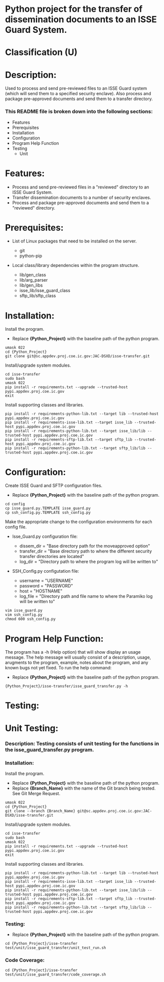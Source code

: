 # Python project for the transfer of dissemination documents to an ISSE Guard System.
# Classification (U)

# Description:
  Used to process and send pre-reviewed files to an ISSE Guard system (which will send them to a specified security enclave).  Also process and package pre-approved documents and send them to a transfer directory.


###  This README file is broken down into the following sections:
  * Features
  * Prerequisites
  * Installation
  * Configuration
  * Program Help Function
  * Testing
    - Unit


# Features:
  * Process and send pre-reviewed files in a "reviewed" directory to an ISSE Guard System.
  * Transfer dissemination documents to a number of security enclaves.
  * Process and package pre-approved documents and send them to a "reviewed" directory.

# Prerequisites:

  * List of Linux packages that need to be installed on the server.
    - git
    - python-pip

  * Local class/library dependencies within the program structure.
    - lib/gen_class
    - lib/arg_parser
    - lib/gen_libs
    - isse_lib/isse_guard_class
    - sftp_lib/sftp_class


# Installation:

Install the program.
  * Replace **{Python_Project}** with the baseline path of the python program.

```
umask 022
cd {Python_Project}
git clone git@sc.appdev.proj.coe.ic.gov:JAC-DSXD/isse-transfer.git
```

Install/upgrade system modules.

```
cd isse-transfer
sudo bash
umask 022
pip install -r requirements.txt --upgrade --trusted-host pypi.appdev.proj.coe.ic.gov
exit
```

Install supporting classes and libraries.
```
pip install -r requirements-python-lib.txt --target lib --trusted-host pypi.appdev.proj.coe.ic.gov
pip install -r requirements-isse-lib.txt --target isse_lib --trusted-host pypi.appdev.proj.coe.ic.gov
pip install -r requirements-python-lib.txt --target isse_lib/lib --trusted-host pypi.appdev.proj.coe.ic.gov
pip install -r requirements-sftp-lib.txt --target sftp_lib --trusted-host pypi.appdev.proj.coe.ic.gov
pip install -r requirements-python-lib.txt --target sftp_lib/lib --trusted-host pypi.appdev.proj.coe.ic.gov
```

# Configuration:

Create ISSE Guard and SFTP configuration files.
  * Replace **{Python_Project}** with the baseline path of the python program.

```
cd config
cp isse_guard.py.TEMPLATE isse_guard.py
cp ssh_config.py.TEMPLATE ssh_config.py
```

Make the appropriate change to the configuration environments for each config file.
 * Isse_Guard.py configuration file:
   - dissem_dir = "Base directory path for the moveapproved option"
   - transfer_dir = "Base directory path to where the different security transfer directories are located"
   - log_dir = "Directory path to where the program log will be written to"

 * SSH_Config.py configutation file:
   - username = "USERNAME"
   - password = "PASSWORD"
   - host = "HOSTNAME"
   - log_file = "Directory path and file name to where the Paramiko log will be written to"

```
vim isse_guard.py
vim ssh_config.py
chmod 600 ssh_config.py
```


# Program Help Function:

  The program has a -h (Help option) that will show display an usage message.  The help message will usually consist of a description, usage, arugments to the program, example, notes about the program, and any known bugs not yet fixed.  To run the help command:
  * Replace **{Python_Project}** with the baseline path of the python program.

```
{Python_Project}/isse-transfer/isse_guard_transfer.py -h
```


# Testing:

# Unit Testing:

### Description: Testing consists of unit testing for the functions in the isse_guard_transfer.py program.

### Installation:

Install the program.
  * Replace **{Python_Project}** with the baseline path of the python program.
  * Replace **{Branch_Name}** with the name of the Git branch being tested.  See Git Merge Request.

```
umask 022
cd {Python_Project}
git clone --branch {Branch_Name} git@sc.appdev.proj.coe.ic.gov:JAC-DSXD/isse-transfer.git
```

Install/upgrade system modules.

```
cd isse-transfer
sudo bash
umask 022
pip install -r requirements.txt --upgrade --trusted-host pypi.appdev.proj.coe.ic.gov
exit
```

Install supporting classes and libraries.

```
pip install -r requirements-python-lib.txt --target lib --trusted-host pypi.appdev.proj.coe.ic.gov
pip install -r requirements-isse-lib.txt --target isse_lib --trusted-host pypi.appdev.proj.coe.ic.gov
pip install -r requirements-python-lib.txt --target isse_lib/lib --trusted-host pypi.appdev.proj.coe.ic.gov
pip install -r requirements-sftp-lib.txt --target sftp_lib --trusted-host pypi.appdev.proj.coe.ic.gov
pip install -r requirements-python-lib.txt --target sftp_lib/lib --trusted-host pypi.appdev.proj.coe.ic.gov
```


### Testing:
  * Replace **{Python_Project}** with the baseline path of the python program.

```
cd {Python_Project}/isse-transfer
test/unit/isse_guard_transfer/unit_test_run.sh
```

### Code Coverage:
```
cd {Python_Project}/isse-transfer
test/unit/isse_guard_transfer/code_coverage.sh
```

